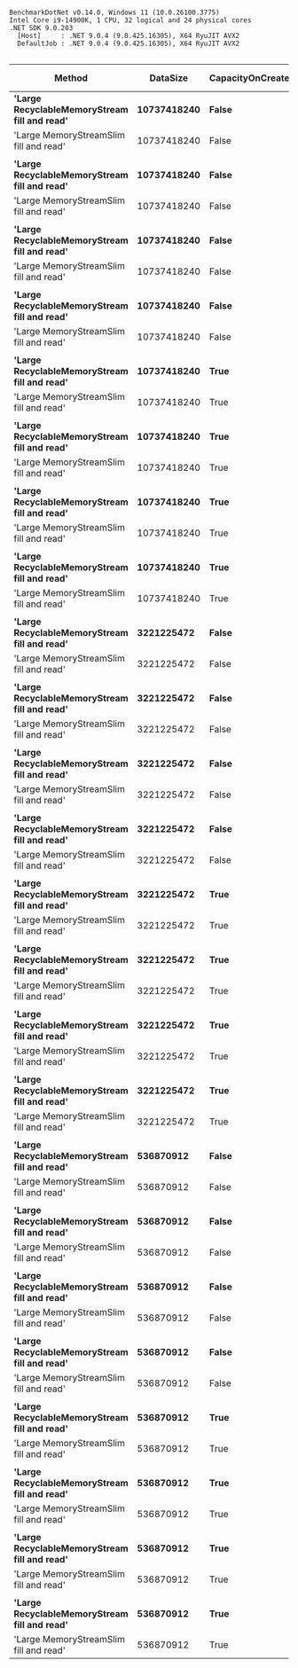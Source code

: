 ```

BenchmarkDotNet v0.14.0, Windows 11 (10.0.26100.3775)
Intel Core i9-14900K, 1 CPU, 32 logical and 24 physical cores
.NET SDK 9.0.203
  [Host]     : .NET 9.0.4 (9.0.425.16305), X64 RyuJIT AVX2
  DefaultJob : .NET 9.0.4 (9.0.425.16305), X64 RyuJIT AVX2


```
| Method                                       | DataSize    | CapacityOnCreate | ZeroBuffers | GrowEachLoop | Mean        | Error     | StdDev    | Ratio | RatioSD | Gen0       | Gen1      | Gen2     | Allocated     | Alloc Ratio |
|--------------------------------------------- |------------ |----------------- |------------ |------------- |------------:|----------:|----------:|------:|--------:|-----------:|----------:|---------:|--------------:|------------:|
| **&#39;Large RecyclableMemoryStream fill and read&#39;** | **10737418240** | **False**            | **False**       | **False**        | **1,082.80 ms** |  **4.755 ms** |  **4.447 ms** |  **1.00** |    **0.01** | **22000.0000** | **4000.0000** |        **-** |   **420127328 B** |       **1.000** |
| &#39;Large MemoryStreamSlim fill and read&#39;       | 10737418240 | False            | False       | False        | 1,072.46 ms |  3.269 ms |  3.058 ms |  0.99 |    0.00 |          - |         - |        - |         704 B |       0.000 |
|                                              |             |                  |             |              |             |           |           |       |         |            |           |          |               |             |
| **&#39;Large RecyclableMemoryStream fill and read&#39;** | **10737418240** | **False**            | **False**       | **True**         | **1,075.13 ms** |  **4.993 ms** |  **4.671 ms** |  **1.00** |    **0.01** | **22000.0000** | **4000.0000** |        **-** |   **420126992 B** |       **1.000** |
| &#39;Large MemoryStreamSlim fill and read&#39;       | 10737418240 | False            | False       | True         | 1,068.06 ms |  4.738 ms |  4.200 ms |  0.99 |    0.01 |          - |         - |        - |         704 B |       0.000 |
|                                              |             |                  |             |              |             |           |           |       |         |            |           |          |               |             |
| **&#39;Large RecyclableMemoryStream fill and read&#39;** | **10737418240** | **False**            | **True**        | **False**        | **1,831.72 ms** | **19.504 ms** | **18.244 ms** |  **1.00** |    **0.01** | **22000.0000** | **4000.0000** |        **-** | **11157791752 B** |       **1.000** |
| &#39;Large MemoryStreamSlim fill and read&#39;       | 10737418240 | False            | True        | False        | 1,656.63 ms |  5.272 ms |  4.932 ms |  0.90 |    0.01 |          - |         - |        - |         416 B |       0.000 |
|                                              |             |                  |             |              |             |           |           |       |         |            |           |          |               |             |
| **&#39;Large RecyclableMemoryStream fill and read&#39;** | **10737418240** | **False**            | **True**        | **True**         | **1,816.98 ms** | **13.428 ms** | **12.560 ms** |  **1.00** |    **0.01** | **22000.0000** | **4000.0000** |        **-** | **11157791752 B** |       **1.000** |
| &#39;Large MemoryStreamSlim fill and read&#39;       | 10737418240 | False            | True        | True         | 1,648.27 ms |  4.427 ms |  3.924 ms |  0.91 |    0.01 |          - |         - |        - |         704 B |       0.000 |
|                                              |             |                  |             |              |             |           |           |       |         |            |           |          |               |             |
| **&#39;Large RecyclableMemoryStream fill and read&#39;** | **10737418240** | **True**             | **False**       | **False**        | **1,042.03 ms** |  **3.295 ms** |  **2.921 ms** |  **1.00** |    **0.00** |          **-** |         **-** |        **-** |      **410240 B** |       **1.000** |
| &#39;Large MemoryStreamSlim fill and read&#39;       | 10737418240 | True             | False       | False        | 1,039.83 ms |  4.765 ms |  4.457 ms |  1.00 |    0.00 |          - |         - |        - |         704 B |       0.002 |
|                                              |             |                  |             |              |             |           |           |       |         |            |           |          |               |             |
| **&#39;Large RecyclableMemoryStream fill and read&#39;** | **10737418240** | **True**             | **False**       | **True**         | **1,043.10 ms** |  **4.864 ms** |  **4.312 ms** |  **1.00** |    **0.01** |          **-** |         **-** |        **-** |      **410240 B** |        **1.00** |
| &#39;Large MemoryStreamSlim fill and read&#39;       | 10737418240 | True             | False       | True         | 1,040.53 ms |  5.460 ms |  5.107 ms |  1.00 |    0.01 |          - |         - |        - |       13040 B |        0.03 |
|                                              |             |                  |             |              |             |           |           |       |         |            |           |          |               |             |
| **&#39;Large RecyclableMemoryStream fill and read&#39;** | **10737418240** | **True**             | **True**        | **False**        | **2,179.39 ms** | **10.348 ms** |  **9.679 ms** |  **1.00** |    **0.01** |          **-** |         **-** |        **-** | **10738074664 B** |       **1.000** |
| &#39;Large MemoryStreamSlim fill and read&#39;       | 10737418240 | True             | True        | False        | 1,593.69 ms |  6.672 ms |  6.241 ms |  0.73 |    0.00 |          - |         - |        - |         704 B |       0.000 |
|                                              |             |                  |             |              |             |           |           |       |         |            |           |          |               |             |
| **&#39;Large RecyclableMemoryStream fill and read&#39;** | **10737418240** | **True**             | **True**        | **True**         | **2,176.55 ms** |  **9.522 ms** |  **8.441 ms** |  **1.00** |    **0.01** |          **-** |         **-** |        **-** | **10738074712 B** |       **1.000** |
| &#39;Large MemoryStreamSlim fill and read&#39;       | 10737418240 | True             | True        | True         | 1,591.62 ms |  4.874 ms |  4.559 ms |  0.73 |    0.00 |          - |         - |        - |         416 B |       0.000 |
|                                              |             |                  |             |              |             |           |           |       |         |            |           |          |               |             |
| **&#39;Large RecyclableMemoryStream fill and read&#39;** | **3221225472**  | **False**            | **False**       | **False**        |   **315.64 ms** |  **1.471 ms** |  **1.376 ms** |  **1.00** |    **0.01** |  **2000.0000** |         **-** |        **-** |    **37958040 B** |       **1.000** |
| &#39;Large MemoryStreamSlim fill and read&#39;       | 3221225472  | False            | False       | False        |   317.10 ms |  2.097 ms |  1.751 ms |  1.00 |    0.01 |          - |         - |        - |         416 B |       0.000 |
|                                              |             |                  |             |              |             |           |           |       |         |            |           |          |               |             |
| **&#39;Large RecyclableMemoryStream fill and read&#39;** | **3221225472**  | **False**            | **False**       | **True**         |   **316.36 ms** |  **2.079 ms** |  **1.944 ms** |  **1.00** |    **0.01** |  **2000.0000** |         **-** |        **-** |    **37958040 B** |       **1.000** |
| &#39;Large MemoryStreamSlim fill and read&#39;       | 3221225472  | False            | False       | True         |   317.08 ms |  1.581 ms |  1.479 ms |  1.00 |    0.01 |          - |         - |        - |         504 B |       0.000 |
|                                              |             |                  |             |              |             |           |           |       |         |            |           |          |               |             |
| **&#39;Large RecyclableMemoryStream fill and read&#39;** | **3221225472**  | **False**            | **True**        | **False**        |   **548.57 ms** |  **7.999 ms** |  **7.483 ms** |  **1.00** |    **0.02** |  **2000.0000** |         **-** |        **-** |  **3259258200 B** |       **1.000** |
| &#39;Large MemoryStreamSlim fill and read&#39;       | 3221225472  | False            | True        | False        |   494.43 ms |  2.790 ms |  2.610 ms |  0.90 |    0.01 |          - |         - |        - |         416 B |       0.000 |
|                                              |             |                  |             |              |             |           |           |       |         |            |           |          |               |             |
| **&#39;Large RecyclableMemoryStream fill and read&#39;** | **3221225472**  | **False**            | **True**        | **True**         |   **548.26 ms** |  **7.955 ms** |  **7.441 ms** |  **1.00** |    **0.02** |  **2000.0000** |         **-** |        **-** |  **3259257864 B** |       **1.000** |
| &#39;Large MemoryStreamSlim fill and read&#39;       | 3221225472  | False            | True        | True         |   495.30 ms |  2.374 ms |  2.221 ms |  0.90 |    0.01 |          - |         - |        - |         416 B |       0.000 |
|                                              |             |                  |             |              |             |           |           |       |         |            |           |          |               |             |
| **&#39;Large RecyclableMemoryStream fill and read&#39;** | **3221225472**  | **True**             | **False**       | **False**        |   **312.76 ms** |  **0.897 ms** |  **0.796 ms** |  **1.00** |    **0.00** |          **-** |         **-** |        **-** |      **123152 B** |       **1.000** |
| &#39;Large MemoryStreamSlim fill and read&#39;       | 3221225472  | True             | False       | False        |   311.03 ms |  2.264 ms |  2.118 ms |  0.99 |    0.01 |          - |         - |        - |         504 B |       0.004 |
|                                              |             |                  |             |              |             |           |           |       |         |            |           |          |               |             |
| **&#39;Large RecyclableMemoryStream fill and read&#39;** | **3221225472**  | **True**             | **False**       | **True**         |   **311.94 ms** |  **1.374 ms** |  **1.148 ms** |  **1.00** |    **0.01** |          **-** |         **-** |        **-** |      **123320 B** |       **1.000** |
| &#39;Large MemoryStreamSlim fill and read&#39;       | 3221225472  | True             | False       | True         |   312.07 ms |  0.850 ms |  0.664 ms |  1.00 |    0.00 |          - |         - |        - |         360 B |       0.003 |
|                                              |             |                  |             |              |             |           |           |       |         |            |           |          |               |             |
| **&#39;Large RecyclableMemoryStream fill and read&#39;** | **3221225472**  | **True**             | **True**        | **False**        |   **659.29 ms** |  **4.358 ms** |  **4.077 ms** |  **1.00** |    **0.01** |          **-** |         **-** |        **-** |  **3221423480 B** |       **1.000** |
| &#39;Large MemoryStreamSlim fill and read&#39;       | 3221225472  | True             | True        | False        |   478.44 ms |  2.706 ms |  2.531 ms |  0.73 |    0.01 |          - |         - |        - |         368 B |       0.000 |
|                                              |             |                  |             |              |             |           |           |       |         |            |           |          |               |             |
| **&#39;Large RecyclableMemoryStream fill and read&#39;** | **3221225472**  | **True**             | **True**        | **True**         |   **666.56 ms** |  **6.586 ms** |  **6.161 ms** |  **1.00** |    **0.01** |          **-** |         **-** |        **-** |  **3221423480 B** |       **1.000** |
| &#39;Large MemoryStreamSlim fill and read&#39;       | 3221225472  | True             | True        | True         |   480.10 ms |  3.869 ms |  3.430 ms |  0.72 |    0.01 |          - |         - |        - |         704 B |       0.000 |
|                                              |             |                  |             |              |             |           |           |       |         |            |           |          |               |             |
| **&#39;Large RecyclableMemoryStream fill and read&#39;** | **536870912**   | **False**            | **False**       | **False**        |    **51.90 ms** |  **0.221 ms** |  **0.184 ms** |  **1.00** |    **0.00** |          **-** |         **-** |        **-** |     **1083640 B** |       **1.000** |
| &#39;Large MemoryStreamSlim fill and read&#39;       | 536870912   | False            | False       | False        |    52.70 ms |  0.314 ms |  0.279 ms |  1.02 |    0.01 |          - |         - |        - |         344 B |       0.000 |
|                                              |             |                  |             |              |             |           |           |       |         |            |           |          |               |             |
| **&#39;Large RecyclableMemoryStream fill and read&#39;** | **536870912**   | **False**            | **False**       | **True**         |    **52.08 ms** |  **0.196 ms** |  **0.174 ms** |  **1.00** |    **0.00** |          **-** |         **-** |        **-** |     **1083611 B** |       **1.000** |
| &#39;Large MemoryStreamSlim fill and read&#39;       | 536870912   | False            | False       | True         |    52.66 ms |  0.344 ms |  0.305 ms |  1.01 |    0.01 |          - |         - |        - |         344 B |       0.000 |
|                                              |             |                  |             |              |             |           |           |       |         |            |           |          |               |             |
| **&#39;Large RecyclableMemoryStream fill and read&#39;** | **536870912**   | **False**            | **True**        | **False**        |    **91.30 ms** |  **0.547 ms** |  **0.485 ms** |  **1.00** |    **0.01** |   **500.0000** |  **500.0000** | **500.0000** |   **537967791 B** |       **1.000** |
| &#39;Large MemoryStreamSlim fill and read&#39;       | 536870912   | False            | True        | False        |    82.09 ms |  0.778 ms |  0.728 ms |  0.90 |    0.01 |          - |         - |        - |         320 B |       0.000 |
|                                              |             |                  |             |              |             |           |           |       |         |            |           |          |               |             |
| **&#39;Large RecyclableMemoryStream fill and read&#39;** | **536870912**   | **False**            | **True**        | **True**         |    **91.11 ms** |  **0.786 ms** |  **0.736 ms** |  **1.00** |    **0.01** |   **500.0000** |  **500.0000** | **500.0000** |   **537967791 B** |       **1.000** |
| &#39;Large MemoryStreamSlim fill and read&#39;       | 536870912   | False            | True        | True         |    82.13 ms |  0.550 ms |  0.488 ms |  0.90 |    0.01 |          - |         - |        - |         320 B |       0.000 |
|                                              |             |                  |             |              |             |           |           |       |         |            |           |          |               |             |
| **&#39;Large RecyclableMemoryStream fill and read&#39;** | **536870912**   | **True**             | **False**       | **False**        |    **52.12 ms** |  **0.505 ms** |  **0.472 ms** |  **1.00** |    **0.01** |          **-** |         **-** |        **-** |       **20760 B** |        **1.00** |
| &#39;Large MemoryStreamSlim fill and read&#39;       | 536870912   | True             | False       | False        |    51.84 ms |  0.458 ms |  0.406 ms |  0.99 |    0.01 |          - |         - |        - |         344 B |        0.02 |
|                                              |             |                  |             |              |             |           |           |       |         |            |           |          |               |             |
| **&#39;Large RecyclableMemoryStream fill and read&#39;** | **536870912**   | **True**             | **False**       | **True**         |    **51.86 ms** |  **0.245 ms** |  **0.204 ms** |  **1.00** |    **0.01** |          **-** |         **-** |        **-** |       **20731 B** |        **1.00** |
| &#39;Large MemoryStreamSlim fill and read&#39;       | 536870912   | True             | False       | True         |    51.80 ms |  0.300 ms |  0.266 ms |  1.00 |    0.01 |          - |         - |        - |         344 B |        0.02 |
|                                              |             |                  |             |              |             |           |           |       |         |            |           |          |               |             |
| **&#39;Large RecyclableMemoryStream fill and read&#39;** | **536870912**   | **True**             | **True**        | **False**        |   **111.59 ms** |  **0.671 ms** |  **0.628 ms** |  **1.00** |    **0.01** |   **400.0000** |  **400.0000** | **400.0000** |   **536904832 B** |       **1.000** |
| &#39;Large MemoryStreamSlim fill and read&#39;       | 536870912   | True             | True        | False        |    79.56 ms |  0.377 ms |  0.334 ms |  0.71 |    0.00 |          - |         - |        - |         361 B |       0.000 |
|                                              |             |                  |             |              |             |           |           |       |         |            |           |          |               |             |
| **&#39;Large RecyclableMemoryStream fill and read&#39;** | **536870912**   | **True**             | **True**        | **True**         |   **111.49 ms** |  **0.833 ms** |  **0.779 ms** |  **1.00** |    **0.01** |   **400.0000** |  **400.0000** | **400.0000** |   **536904832 B** |       **1.000** |
| &#39;Large MemoryStreamSlim fill and read&#39;       | 536870912   | True             | True        | True         |    79.67 ms |  0.536 ms |  0.475 ms |  0.71 |    0.01 |          - |         - |        - |         361 B |       0.000 |
